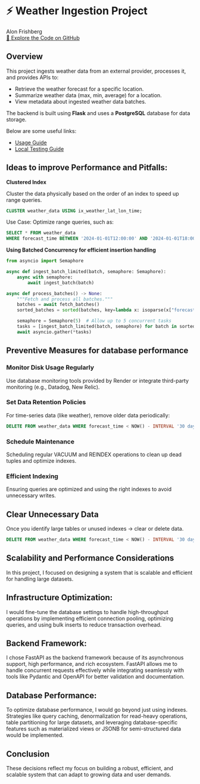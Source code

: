 # ⚡ Weather Ingestion Project 


Alon Frishberg  
[🚀 Explore the Code on GitHub](https://github.com/alonfrishuji/weather-ingestion)

## Overview
This project ingests weather data from an external provider, processes it, and provides APIs to:
- Retrieve the weather forecast for a specific location.
- Summarize weather data (max, min, average) for a location.
- View metadata about ingested weather data batches.

The backend is built using **Flask** and uses a **PostgreSQL** database for data storage.

Below are some useful links:

- [Usage Guide](usage.md)
- [Local Testing Guide](local_testing.md)






##  Ideas to improve Performance and Pitfalls:
**Clustered Index**

Cluster the data physically based on the order of an index to speed up range queries.

```sql
CLUSTER weather_data USING ix_weather_lat_lon_time;
```
Use Case: Optimize range queries, such as:
```sql
SELECT * FROM weather_data
WHERE forecast_time BETWEEN '2024-01-01T12:00:00' AND '2024-01-01T18:00:00';
```
 **Using Batched Concurrency for efficient insertion handling** 

```python
from asyncio import Semaphore

async def ingest_batch_limited(batch, semaphore: Semaphore):
    async with semaphore:
        await ingest_batch(batch)

async def process_batches() -> None:
    """Fetch and process all batches."""
    batches = await fetch_batches()
    sorted_batches = sorted(batches, key=lambda x: isoparse(x["forecast_time"]))

    semaphore = Semaphore(5)  # Allow up to 5 concurrent tasks
    tasks = [ingest_batch_limited(batch, semaphore) for batch in sorted_batches]
    await asyncio.gather(*tasks)
```
## Preventive Measures for database performance
### Monitor Disk Usage Regularly

Use database monitoring tools provided by Render or integrate third-party monitoring (e.g., Datadog, New Relic).

###  Set Data Retention Policies
For time-series data (like weather), remove older data periodically:
```sql
DELETE FROM weather_data WHERE forecast_time < NOW() - INTERVAL '30 days';
```
### Schedule Maintenance

Scheduling regular VACUUM and REINDEX operations to clean up dead tuples and optimize indexes.

### Efficient Indexing

Ensuring queries are optimized and using the right indexes to avoid unnecessary writes.


## Clear Unnecessary Data
Once you identify large tables or unused indexes -> clear or delete data.

```sql
DELETE FROM weather_data WHERE forecast_time < NOW() - INTERVAL '30 days';
```

## Scalability and Performance Considerations

In this project, I focused on designing a system that is scalable and efficient for handling large datasets.

## Infrastructure Optimization:
 I would fine-tune the database settings to handle high-throughput operations by implementing efficient connection pooling, optimizing queries, and using bulk inserts to reduce transaction overhead.
## Backend Framework: 
I chose FastAPI as the backend framework because of its asynchronous support, high performance, and rich ecosystem. FastAPI allows me to handle concurrent requests effectively while integrating seamlessly with tools like Pydantic and OpenAPI for better validation and documentation.
## Database Performance:
 To optimize database performance, I would go beyond just using indexes. Strategies like query caching, denormalization for read-heavy operations, table partitioning for large datasets, and leveraging database-specific features such as materialized views or JSONB for semi-structured data would be implemented.

## Conclusion
These decisions reflect my focus on building a robust, efficient, and scalable system that can adapt to growing data and user demands.